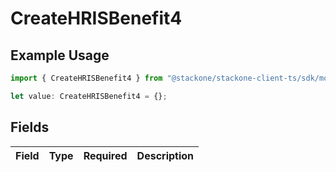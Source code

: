 # CreateHRISBenefit4

## Example Usage

```typescript
import { CreateHRISBenefit4 } from "@stackone/stackone-client-ts/sdk/models/shared";

let value: CreateHRISBenefit4 = {};
```

## Fields

| Field       | Type        | Required    | Description |
| ----------- | ----------- | ----------- | ----------- |